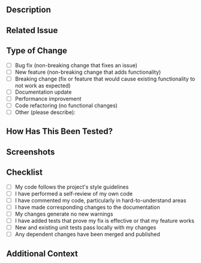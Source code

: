 ## Description
<!-- Provide a clear and concise description of your changes -->

## Related Issue
<!-- Reference any related issues using # syntax (e.g., #123) -->
<!-- If no issue exists, consider creating one first -->

## Type of Change
<!-- Check the appropriate options (put an 'x' in the brackets) -->
- [ ] Bug fix (non-breaking change that fixes an issue)
- [ ] New feature (non-breaking change that adds functionality)
- [ ] Breaking change (fix or feature that would cause existing functionality to not work as expected)
- [ ] Documentation update
- [ ] Performance improvement
- [ ] Code refactoring (no functional changes)
- [ ] Other (please describe):

## How Has This Been Tested?
<!-- Describe the tests you ran to verify your changes -->
<!-- Include relevant details such as test configurations and instructions -->

## Screenshots
<!-- If applicable, add screenshots to help explain your changes -->

## Checklist
<!-- Check all applicable items (put an 'x' in the brackets) -->
- [ ] My code follows the project's style guidelines
- [ ] I have performed a self-review of my own code
- [ ] I have commented my code, particularly in hard-to-understand areas
- [ ] I have made corresponding changes to the documentation
- [ ] My changes generate no new warnings
- [ ] I have added tests that prove my fix is effective or that my feature works
- [ ] New and existing unit tests pass locally with my changes
- [ ] Any dependent changes have been merged and published

## Additional Context
<!-- Add any other context about the PR here -->